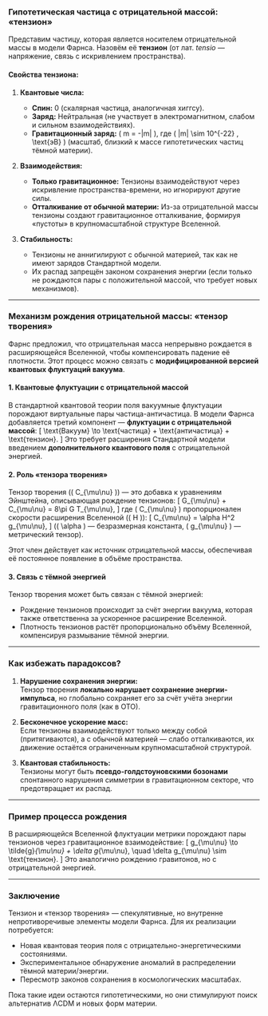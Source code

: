 ### **Гипотетическая частица с отрицательной массой: «тензион»**
Представим частицу, которая является носителем отрицательной массы в модели Фарнса. Назовём её **тензион** (от лат. _tensio_ — напряжение, связь с искривлением пространства).

#### **Свойства тензиона:**
1. **Квантовые числа:**
   - **Спин:** 0 (скалярная частица, аналогичная хиггсу).
   - **Заряд:** Нейтральная (не участвует в электромагнитном, слабом и сильном взаимодействиях).
   - **Гравитационный заряд:** \( m = -|m| \), где \( |m| \sim 10^{-22} \, \text{эВ} \) (масштаб, близкий к массе гипотетических частиц тёмной материи).

2. **Взаимодействия:**
   - **Только гравитационное:** Тензионы взаимодействуют через искривление пространства-времени, но игнорируют другие силы.
   - **Отталкивание от обычной материи:** Из-за отрицательной массы тензионы создают гравитационное отталкивание, формируя «пустоты» в крупномасштабной структуре Вселенной.

3. **Стабильность:**
   - Тензионы не аннигилируют с обычной материей, так как не имеют зарядов Стандартной модели.
   - Их распад запрещён законом сохранения энергии (если только не рождаются пары с положительной массой, что требует новых механизмов).

---

### **Механизм рождения отрицательной массы: «тензор творения»**
Фарнс предложил, что отрицательная масса непрерывно рождается в расширяющейся Вселенной, чтобы компенсировать падение её плотности. Этот процесс можно связать с **модифицированной версией квантовых флуктуаций вакуума**.

#### **1. Квантовые флуктуации с отрицательной массой**
В стандартной квантовой теории поля вакуумные флуктуации порождают виртуальные пары частица-античастица. В модели Фарнса добавляется третий компонент — **флуктуации с отрицательной массой**:
\[
\text{Вакуум} \to \text{частица} + \text{античастица} + \text{тензион}.
\]
Это требует расширения Стандартной модели введением **дополнительного квантового поля** с отрицательной энергией.

#### **2. Роль «тензора творения»**
Тензор творения (\( C_{\mu\nu} \)) — это добавка к уравнениям Эйнштейна, описывающая рождение тензионов:
\[
G_{\mu\nu} + C_{\mu\nu} = 8\pi G T_{\mu\nu},
\]
где \( C_{\mu\nu} \) пропорционален скорости расширения Вселенной (\( H \)):
\[
C_{\mu\nu} = \alpha H^2 g_{\mu\nu},
\]
(\( \alpha \) — безразмерная константа, \( g_{\mu\nu} \) — метрический тензор).

Этот член действует как источник отрицательной массы, обеспечивая её постоянное появление в объёме пространства.

#### **3. Связь с тёмной энергией**
Тензор творения может быть связан с тёмной энергией:
- Рождение тензионов происходит за счёт энергии вакуума, которая также ответственна за ускоренное расширение Вселенной.
- Плотность тензионов растёт пропорционально объёму Вселенной, компенсируя размывание тёмной энергии.

---

### **Как избежать парадоксов?**
1. **Нарушение сохранения энергии:**  
   Тензор творения **локально нарушает сохранение энергии-импульса**, но глобально сохраняет его за счёт учёта энергии гравитационного поля (как в ОТО).

2. **Бесконечное ускорение масс:**  
   Если тензионы взаимодействуют только между собой (притягиваются), а с обычной материей — слабо отталкиваются, их движение остаётся ограниченным крупномасштабной структурой.

3. **Квантовая стабильность:**  
   Тензионы могут быть **псевдо-голдстоуновскими бозонами** спонтанного нарушения симметрии в гравитационном секторе, что предотвращает их распад.

---

### **Пример процесса рождения**
В расширяющейся Вселенной флуктуации метрики порождают пары тензионов через гравитационное взаимодействие:
\[
g_{\mu\nu} \to \tilde{g}_{\mu\nu} + \delta g_{\mu\nu}, \quad \delta g_{\mu\nu} \sim \text{тензион}.
\]
Это аналогично рождению гравитонов, но с отрицательной энергией.

---

### **Заключение**
Тензион и «тензор творения» — спекулятивные, но внутренне непротиворечивые элементы модели Фарнса. Для их реализации потребуется:
- Новая квантовая теория поля с отрицательно-энергетическими состояниями.
- Экспериментальное обнаружение аномалий в распределении тёмной материи/энергии.
- Пересмотр законов сохранения в космологических масштабах.

Пока такие идеи остаются гипотетическими, но они стимулируют поиск альтернатив ΛCDM и новых форм материи.